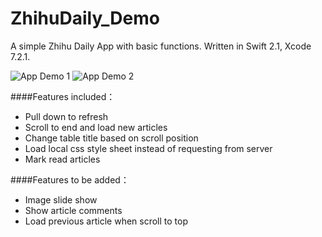 # ZhihuDaily_Demo
A simple Zhihu Daily App with basic functions. Written in Swift 2.1, Xcode 7.2.1.

![App Demo 1](/screenshot1.gif)
![App Demo 2](/screenshot2.gif)


####Features included：
- Pull down to refresh
- Scroll to end and load new articles
- Change table title based on scroll position
- Load local css style sheet instead of requesting from server
- Mark read articles

####Features to be added：
- Image slide show
- Show article comments
- Load previous article when scroll to top


